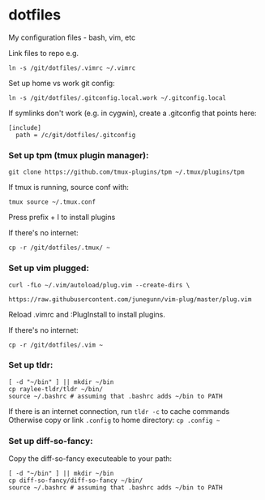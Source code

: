 # dotfiles
My configuration files - bash, vim, etc

Link files to repo e.g. 
```
ln -s /git/dotfiles/.vimrc ~/.vimrc
```

Set up home vs work git config:
```
ln -s /git/dotfiles/.gitconfig.local.work ~/.gitconfig.local
```
If symlinks don't work (e.g. in cygwin), create a .gitconfig that points here:
```
[include]
  path = /c/git/dotfiles/.gitconfig
```


### Set up tpm (tmux plugin manager): 
```
git clone https://github.com/tmux-plugins/tpm ~/.tmux/plugins/tpm 
```

If tmux is running, source conf with:
```
tmux source ~/.tmux.conf
```

Press prefix + I to install plugins

If there's no internet:
```
cp -r /git/dotfiles/.tmux/ ~
```


### Set up vim plugged:
```
curl -fLo ~/.vim/autoload/plug.vim --create-dirs \
```
    https://raw.githubusercontent.com/junegunn/vim-plug/master/plug.vim

Reload .vimrc and :PlugInstall to install plugins.

If there's no internet:
```
cp -r /git/dotfiles/.vim ~
```

### Set up tldr:
```
[ -d "~/bin" ] || mkdir ~/bin
cp raylee-tldr/tldr ~/bin/
source ~/.bashrc # assuming that .bashrc adds ~/bin to PATH
```
If there is an internet connection, run `tldr -c` to cache commands
Otherwise copy or link  `.config` to home directory:
`cp .config ~`

### Set up diff-so-fancy:
Copy the diff-so-fancy executeable to your path:
```
[ -d "~/bin" ] || mkdir ~/bin
cp diff-so-fancy/diff-so-fancy ~/bin/
source ~/.bashrc # assuming that .bashrc adds ~/bin to PATH
```
